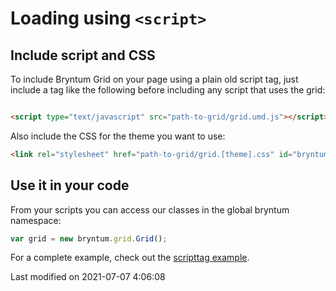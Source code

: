 # Loading using `<script>`

## Include script and CSS

To include Bryntum Grid on your page using a plain old script tag, just include a tag like the following before
including any script that uses the grid:

```html

<script type="text/javascript" src="path-to-grid/grid.umd.js"></script>
```

Also include the CSS for the theme you want to use:

```html
<link rel="stylesheet" href="path-to-grid/grid.[theme].css" id="bryntum-theme">
```

## Use it in your code

From your scripts you can access our classes in the global bryntum namespace:

```javascript
var grid = new bryntum.grid.Grid();
```

For a complete example, check out the <a href="../examples/scripttag" target="_blank">scripttag example</a>.


<p class="last-modified">Last modified on 2021-07-07 4:06:08</p>